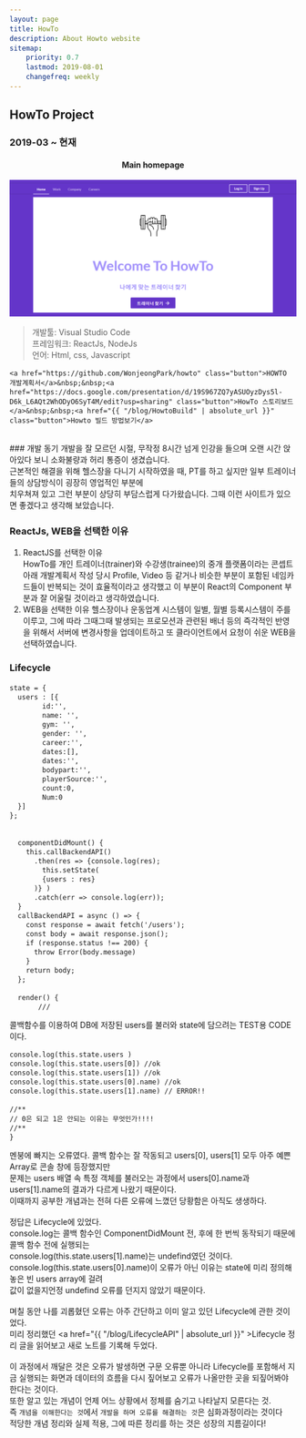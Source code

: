 ```yaml
---
layout: page
title: HowTo
description: About Howto website
sitemap:
    priority: 0.7
    lastmod: 2019-08-01
    changefreq: weekly
---
```

## HowTo Project
### 2019-03 ~ 현재
#### <center>Main homepage</center>
<a href="#" class="image main"><img src="/images/howtoHomepage.png" alt="" /></a>

> 개발툴: Visual Studio Code<br>
> 프레임워크: ReactJs, NodeJs<br>
> 언어: Html, css, Javascript
> <div class="actions">
	<a href="https://github.com/WonjeongPark/howto" class="button">HOWTO 개발계획서</a>&nbsp;&nbsp;<a href="https://docs.google.com/presentation/d/19S967ZQ7yASUOyzDys5l-D6k_L6AQt2WhODyO6SyT4M/edit?usp=sharing" class="button">HowTo 스토리보드</a>&nbsp;&nbsp;<a href="{{ "/blog/HowtoBuild" | absolute_url }}" class="button">Howto 빌드 방법보기</a>

<br>
### 개발 동기
개발을 잘 모르던 시절, 무작정 8시간 넘게 인강을 들으며 오랜 시간 앉아있다 보니 소화불량과 허리 통증이 생겼습니다.<br>
근본적인 해결을 위해 헬스장을 다니기 시작하였을 때, PT를 하고 싶지만 일부 트레이너들의 상담방식이 굉장히 영업적인 부분에<br> 치우쳐져 있고 그런 부분이 상당히 부담스럽게 다가왔습니다. 그때 이런 사이트가 있으면 좋겠다고 생각해 보았습니다.<br>

### ReactJs, WEB을 선택한 이유

1. ReactJS를 선택한 이유<br> 
HowTo를 개인 트레이너(trainer)와 수강생(trainee)의 중개 플랫폼이라는 콘셉트 아래 개발계획서 작성 당시 Profile, Video 등 같거나 비슷한 부분이 포함된 네임카드들이 반복되는 것이 효율적이라고 생각했고 이 부분이 React의 Component 부분과 잘 어울릴 것이라고 생각하였습니다.<br> 
2. WEB을 선택한 이유
헬스장이나 운동업계 시스템이 일별, 월별 등록시스템이 주를 이루고, 그에 따라 그때그때 발생되는 프로모션과 관련된 배너 등의 즉각적인 반영을 위해서 서버에 변경사항을 업데이트하고 또 클라이언트에서 요청이 쉬운 WEB을 선택하였습니다.

### Lifecycle
```
state = {
  users : [{
        id:'',
        name: '',
        gym: '',
        gender: '',
        career:'',
        dates:[],
        dates:'',
        bodypart:'',
        playerSource:'',
        count:0,
        Num:0
  }]
};


  componentDidMount() {
    this.callBackendAPI()
      .then(res => {console.log(res);
        this.setState( 
        {users : res}
      )} )
      .catch(err => console.log(err));
  }
  callBackendAPI = async () => {
    const response = await fetch('/users');
    const body = await response.json();
    if (response.status !== 200) {
      throw Error(body.message) 
    }
    return body;
  };

  render() {
       ///
  ```

콜백함수를 이용하여 DB에 저장된 users를 불러와 state에 담으려는 TEST용 CODE이다.

  ```
  console.log(this.state.users )
  console.log(this.state.users[0]) //ok
  console.log(this.state.users[1]) //ok
  console.log(this.state.users[0].name) //ok
  console.log(this.state.users[1].name) // ERROR!!

//**
  // 0은 되고 1은 안되는 이유는 무엇인가!!!!
//**
  }
```
멘붕에 빠지는 오류였다. 콜백 함수는 잘 작동되고 users[0], users[1] 모두 아주 예쁜 Array로 콘솔 창에 등장했지만 <br>
문제는 users 배열 속 특정 객체를 불러오는 과정에서 users[0].name과 users[1].name의 결과가 다르게 나왔기 때문이다.<br>
이때까지 공부한 개념과는 전혀 다른 오류에 느꼈던 당황함은 아직도 생생하다.<br>
<br>
정답은 Lifecycle에 있었다.<br>
console.log는 콜백 함수인 ComponentDidMount 전, 후에 한 번씩 동작되기 때문에 콜백 함수 전에 실행되는<br>
console.log(this.state.users[1].name)는 undefind였던 것이다.<br>
console.log(this.state.users[0].name)이 오류가 아닌 이유는 state에 미리 정의해놓은 빈 users array에 걸려<br>
값이 없을지언정 undefind 오류를 던지지 않았기 때문이다.<br>
<br>
며칠 동안 나를 괴롭혔던 오류는 아주 간단하고 이미 알고 있던 Lifecycle에 관한 것이었다.<br>
미리 정리했던 <a href="{{ "/blog/LifecycleAPI" | absolute_url }}" >Lifecycle 정리 글</a>을 읽어보고 새로 노트를 기록해 두었다.<br>
<br>
이 과정에서 깨달은 것은 오류가 발생하면 구문 오류뿐 아니라 Lifecycle를 포함해서 지금 실행되는 화면과 데이터의 흐름을 다시 짚어보고 오류가 나올만한 곳을 되짚어봐야 한다는 것이다.<br>
또한 알고 있는 개념이 언제 어느 상황에서 정체를 숨기고 나타날지 모른다는 것.<br>
즉 `개념을 이해한다는 것`에서 `개발을 하며 오류를 해결하는 것`은 심화과정이라는 것이다<br>
적당한 개념 정리와 실제 적용, 그에 따른 정리를 하는 것은 성장의 지름길이다! <br>